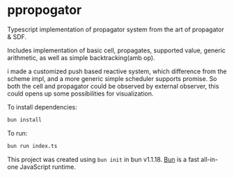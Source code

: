 # ppropogator


Typescript implementation of propagator system
from the art of propagator & SDF.

Includes implementation of basic cell, 
propagates, supported value, 
generic arithmetic, as well as
simple backtracking(amb op).

i made a customized push based reactive system,
which difference from the scheme impl,
and a more generic simple scheduler supports promise.
So both the cell and propagator could be observed by external observer,
this could opens up some possibilities for visualization.









To install dependencies:

```bash
bun install
```

To run:

```bash
bun run index.ts
```

This project was created using `bun init` in bun v1.1.18. [Bun](https://bun.sh) is a fast all-in-one JavaScript runtime.
